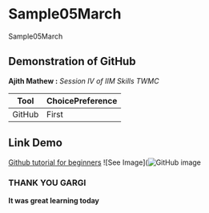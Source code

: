 # Sample05March 
Sample05March
## Demonstration of GitHub 
**Ajith Mathew :**
*Session IV of IIM Skills TWMC*

| Tool | ChoicePreference |
|---|---|
|GitHub|First|

## Link Demo ##
[Github tutorial for beginners](https://product.hubspot.com/blog/git-and-github-tutorial-for-beginners)
![See Image](![GitHub image](https://user-images.githubusercontent.com/127011737/222949469-d7826727-ad60-4190-a960-85e75365d21c.png)

### THANK YOU GARGI 

**It was great learning today**
